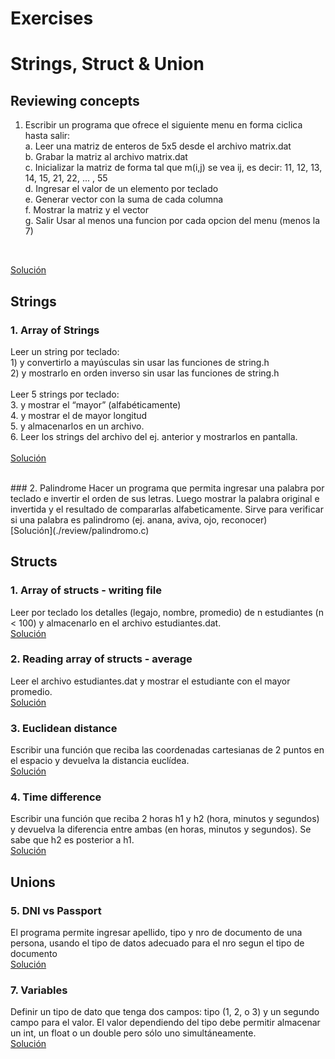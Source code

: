 # Exercises
# Strings, Struct & Union

## Reviewing concepts
1. Escribir un programa que ofrece el siguiente menu en forma ciclica hasta salir:
<br>a.  Leer una matriz de enteros de 5x5 desde el archivo matrix.dat
<br>b. Grabar la matriz al archivo matrix.dat
<br>c. Inicializar la matriz de forma tal que m(i,j) se vea ij, es decir: 11, 12, 13, 14, 15, 21, 22, ... , 55
<br>d. Ingresar el valor de un elemento por teclado
<br>e. Generar vector con la suma de cada columna
<br>f. Mostrar la matriz y el vector
<br>g. Salir
Usar al menos una funcion por cada opcion del menu (menos la 7)

</br>

[Solución](./review/parcial2020.c)

## Strings
### 1. Array of Strings
Leer un string por teclado:
</br>1)  y convertirlo a mayúsculas sin usar las funciones de string.h
</br>2) y mostrarlo en orden inverso sin usar las funciones de string.h
</br> </br>
Leer 5 strings por teclado:
</br>3. y mostrar el “mayor” (alfabéticamente)
</br>4. y mostrar el de mayor longitud
</br>5. y almacenarlos en un archivo.
</br>6. Leer los strings del archivo del ej. anterior y mostrarlos en pantalla.
</br>
</br>
[Solución](./review/strings.c)

</br>
### 2. Palindrome
Hacer un programa que permita ingresar una palabra por teclado e invertir el orden de sus letras. Luego mostrar la palabra original e invertida y el resultado de compararlas alfabeticamente.
Sirve para verificar si una palabra es palindromo (ej. anana, aviva, ojo, reconocer)
</br>
[Solución](./review/palindromo.c)

## Structs
### 1. Array of structs - writing file
Leer por teclado los detalles (legajo, nombre, promedio) de n estudiantes (n < 100) y almacenarlo en el archivo estudiantes.dat.
</br>
[Solución](./struct/estudiantes.c)

### 2. Reading array of structs - average
Leer el archivo estudiantes.dat y mostrar el estudiante con el mayor promedio.
</br>
[Solución](./struct/estudiantes.c)

### 3. Euclidean distance
Escribir una función que reciba las coordenadas cartesianas de 2 puntos en el espacio y devuelva la distancia euclídea.
</br>
[Solución](./struct/distancia2puntos.c)

### 4. Time difference
Escribir una función que reciba 2 horas h1 y h2 (hora, minutos y segundos) y devuelva la diferencia entre ambas (en horas, minutos y segundos). Se sabe que h2 es posterior a h1.
</br>
[Solución](./struct/horas.c)

## Unions
### 5. DNI vs Passport 
El programa permite ingresar apellido, tipo y nro de documento de una persona, usando el tipo de datos adecuado para el nro segun el tipo de documento 
</br>
[Solución](./struct/dni.c)


### 7. Variables
Definir un tipo de dato que tenga dos campos: tipo (1, 2, o 3) y un segundo campo para el valor. El valor dependiendo del tipo debe permitir almacenar un int, un float o un double pero sólo uno simultáneamente.
</br>
[Solución](./struct/union.c)
